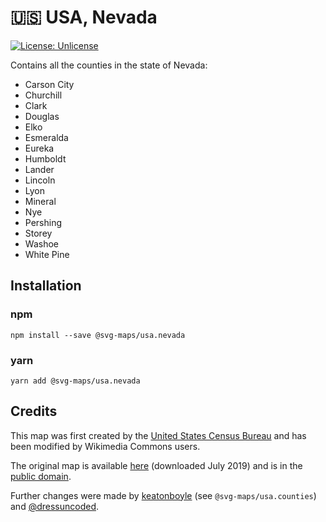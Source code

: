 # 🇺🇸 USA, Nevada

[![License: Unlicense](https://img.shields.io/badge/license-Unlicense-blue.svg)](http://unlicense.org/)

Contains all the counties in the state of Nevada:
* Carson City
* Churchill
* Clark
* Douglas
* Elko
* Esmeralda
* Eureka
* Humboldt
* Lander
* Lincoln
* Lyon
* Mineral
* Nye
* Pershing
* Storey
* Washoe
* White Pine

## Installation

### npm

`npm install --save @svg-maps/usa.nevada`

### yarn

`yarn add @svg-maps/usa.nevada`

## Credits
This map was first created by the [United States Census Bureau](https://www.census.gov/) and has been modified by Wikimedia Commons users.

The original map is available [here](https://commons.wikimedia.org/wiki/File:Usa_counties_large.svg) (downloaded July 2019) and is in the [public domain](https://en.wikipedia.org/wiki/Public_domain).

Further changes were made by [keatonboyle](https://github.com/keatonboyle) (see `@svg-maps/usa.counties`) and [@dressuncoded](https://github.com/dressuncoded).
